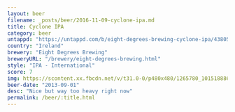 ```yaml
---
layout: beer
filename: _posts/beer/2016-11-09-cyclone-ipa.md
title: Cyclone IPA
category: beer
untappd: "https://untappd.com/b/eight-degrees-brewing-cyclone-ipa/438052"
country: "Ireland"
brewery: "Eight Degrees Brewing"
breweryURL: "/brewery/eight-degrees-brewing.html"
style: "IPA - International"
score: 7
img: https://scontent.xx.fbcdn.net/v/t31.0-0/p480x480/1265780_10151888668208745_564925063_o.jpg?_nc_cat=104&_nc_ohc=Udd-_QDPaecAQm8IHrELJMiFcCOue0MtO19TcinwDTJ1yU8Hcl3sll-0Q&_nc_ht=scontent.xx&oh=817e6f8d66e246e4fecda3d53fbe82e9&oe=5E50462E
beer-date: "2013-09-01"
desc: "Nice but way too heavy right now"
permalink: /beer/:title.html
---
```

